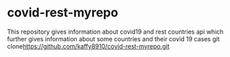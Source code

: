 # covid-rest-myrepo
This repository gives information about covid19 and rest countries api which further gives information about some countries and their covid 19 cases
git clone<https://github.com/kaffy8910/covid-rest-myrepo.git>
